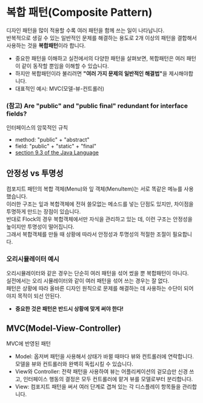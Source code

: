 # 복합 패턴(Composite Pattern)
디자인 패턴을 많이 적용할 수록 여러 패턴을 함께 쓰는 일이 나타납니다. <br>
반복적으로 생길 수 있는 일반적인 문제를 해결하는 용도로 2개 이상의 패턴을 결합해서 사용하는 것을 <b>복합패턴</b>이라 합니다.
- 중요한 패턴을 이해하고 실전에서의 다양한 패턴을 살펴보면, 복합패턴은 여러 패턴이 같이 동작할 뿐임을 이해할 수 있습니다.
- 하지만 복합패턴이라 불리려면 <b>"여러 가지 문제의 일반적인 해결법"</b>을 제시해야합니다.
- 대표적인 예시: MVC(모델-뷰-컨트롤러)

### (참고) Are "public" and "public final" redundant for interface fields?
인터페이스의 암묵적인 규칙
- method: "public" + "abstract"
- field: "public" + "static" + "final"
- [section 9.3 of the Java Language](https://docs.oracle.com/javase/specs/jls/se7/html/jls-9.html#jls-9.3)

## 안정성 vs 투명성
컴포지트 패턴의 복합 객체(Menu)와 잎 객체(MenuItem)는 서로 똑같은 메뉴를 사용했습니다.<br>
이러한 구조는 잎과 복합객체에 전혀 쓸모없는 메소드를 넣는 단점도 있지만, 차이점을 투명하게 만드는 장점이 있습니다.<br>
반대로 Flock의 경우 복합객체에서만 자식을 관리하고 있는 데, 이런 구조는 안정성을 높이지만 투명성이 떨어집니다.<br>
그래서 복합객체를 만들 때 상황에 따라서 안정성과 투명성의 적절한 조절이 필요합니다.

### 오리시뮬레이터 예시
오리시뮬레이터와 같은 경우는 단순히 여러 패턴을 섞어 썼을 뿐 복합패턴이 아니다. <br>
실전에서는 오리 시뮬레이터와 같이 여러 패턴을 섞어 쓰는 경우는 잘 없다. <br>
패턴은 상황에 따라 올바른 디자인 원칙으로 문제를 해결하는 데 사용하는 수단이 되어야지 목적이 되선 안된다.
- <b>중요한 것은 패턴은 반드시 상황에 맞게 써야 한다!</b>

## MVC(Model-View-Controller)
MVC에 반영된 패턴
- Model: 옵저버 패턴을 사용해서 상태가 바뀔 때마다 뷰와 컨트롤러에 연락합니다. 모델을 뷰와 컨트롤러와 완벽히 독립시킬 수 있습니다.
- View와 Controller: 전략 패턴을 사용하여 뷰는 어플리케이션의 겉모습만 신경 쓰고, 인터페이스 행동의 결정은 모두 컨트롤러에 맡겨 뷰를 모델로부터 분리합니다.
- View: 컴포지트 패턴을 써서 여러 단계로 겹쳐 있는 각 디스플레이 항목들을 관리합니다.